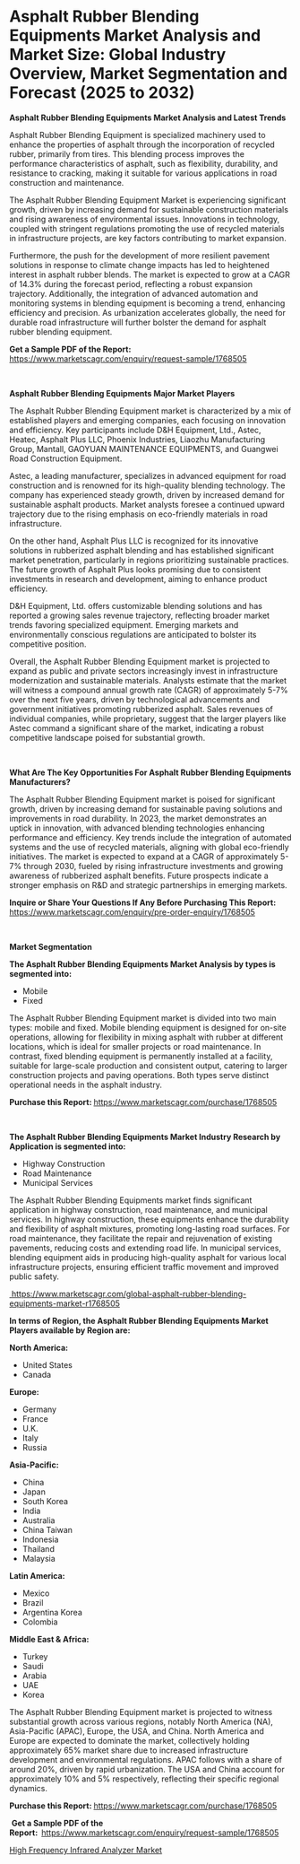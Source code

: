 <p><h1>Asphalt Rubber Blending Equipments Market Analysis and Market Size: Global Industry Overview, Market Segmentation and Forecast (2025 to 2032)</h1></p><p><strong>Asphalt Rubber Blending Equipments Market Analysis and Latest Trends</strong></p>
<p><p>Asphalt Rubber Blending Equipment is specialized machinery used to enhance the properties of asphalt through the incorporation of recycled rubber, primarily from tires. This blending process improves the performance characteristics of asphalt, such as flexibility, durability, and resistance to cracking, making it suitable for various applications in road construction and maintenance.</p><p>The Asphalt Rubber Blending Equipment Market is experiencing significant growth, driven by increasing demand for sustainable construction materials and rising awareness of environmental issues. Innovations in technology, coupled with stringent regulations promoting the use of recycled materials in infrastructure projects, are key factors contributing to market expansion.</p><p>Furthermore, the push for the development of more resilient pavement solutions in response to climate change impacts has led to heightened interest in asphalt rubber blends. The market is expected to grow at a CAGR of 14.3% during the forecast period, reflecting a robust expansion trajectory. Additionally, the integration of advanced automation and monitoring systems in blending equipment is becoming a trend, enhancing efficiency and precision. As urbanization accelerates globally, the need for durable road infrastructure will further bolster the demand for asphalt rubber blending equipment.</p></p>
<p><strong>Get a Sample PDF of the Report:&nbsp;</strong> <a href="https://www.marketscagr.com/enquiry/request-sample/1768505?utm_campaign=2804&utm_medium=2&utm_source=Github&utm_content=ia&utm_term=11042025&utm_id=asphalt-rubber-blending-equipments">https://www.marketscagr.com/enquiry/request-sample/1768505</a></p>
<p>&nbsp;</p>
<p><strong>Asphalt Rubber Blending Equipments Major Market Players</strong></p>
<p><p>The Asphalt Rubber Blending Equipment market is characterized by a mix of established players and emerging companies, each focusing on innovation and efficiency. Key participants include D&H Equipment, Ltd., Astec, Heatec, Asphalt Plus LLC, Phoenix Industries, Liaozhu Manufacturing Group, Mantall, GAOYUAN MAINTENANCE EQUIPMENTS, and Guangwei Road Construction Equipment. </p><p>Astec, a leading manufacturer, specializes in advanced equipment for road construction and is renowned for its high-quality blending technology. The company has experienced steady growth, driven by increased demand for sustainable asphalt products. Market analysts foresee a continued upward trajectory due to the rising emphasis on eco-friendly materials in road infrastructure.</p><p>On the other hand, Asphalt Plus LLC is recognized for its innovative solutions in rubberized asphalt blending and has established significant market penetration, particularly in regions prioritizing sustainable practices. The future growth of Asphalt Plus looks promising due to consistent investments in research and development, aiming to enhance product efficiency.</p><p>D&H Equipment, Ltd. offers customizable blending solutions and has reported a growing sales revenue trajectory, reflecting broader market trends favoring specialized equipment. Emerging markets and environmentally conscious regulations are anticipated to bolster its competitive position.</p><p>Overall, the Asphalt Rubber Blending Equipment market is projected to expand as public and private sectors increasingly invest in infrastructure modernization and sustainable materials. Analysts estimate that the market will witness a compound annual growth rate (CAGR) of approximately 5-7% over the next five years, driven by technological advancements and government initiatives promoting rubberized asphalt. Sales revenues of individual companies, while proprietary, suggest that the larger players like Astec command a significant share of the market, indicating a robust competitive landscape poised for substantial growth.</p></p>
<p>&nbsp;</p>
<p><strong>What Are The Key Opportunities For Asphalt Rubber Blending Equipments Manufacturers?</strong></p>
<p><p>The Asphalt Rubber Blending Equipment market is poised for significant growth, driven by increasing demand for sustainable paving solutions and improvements in road durability. In 2023, the market demonstrates an uptick in innovation, with advanced blending technologies enhancing performance and efficiency. Key trends include the integration of automated systems and the use of recycled materials, aligning with global eco-friendly initiatives. The market is expected to expand at a CAGR of approximately 5-7% through 2030, fueled by rising infrastructure investments and growing awareness of rubberized asphalt benefits. Future prospects indicate a stronger emphasis on R&D and strategic partnerships in emerging markets.</p></p>
<p><strong>Inquire or Share Your Questions If Any Before Purchasing This Report:</strong> <a href="https://www.marketscagr.com/enquiry/pre-order-enquiry/1768505?utm_campaign=2804&utm_medium=2&utm_source=Github&utm_content=ia&utm_term=11042025&utm_id=asphalt-rubber-blending-equipments">https://www.marketscagr.com/enquiry/pre-order-enquiry/1768505</a></p>
<p>&nbsp;</p>
<p><strong>Market Segmentation</strong></p>
<p><strong>The Asphalt Rubber Blending Equipments Market Analysis by types is segmented into:</strong></p>
<p><ul><li>Mobile</li><li>Fixed</li></ul></p>
<p><p>The Asphalt Rubber Blending Equipment market is divided into two main types: mobile and fixed. Mobile blending equipment is designed for on-site operations, allowing for flexibility in mixing asphalt with rubber at different locations, which is ideal for smaller projects or road maintenance. In contrast, fixed blending equipment is permanently installed at a facility, suitable for large-scale production and consistent output, catering to larger construction projects and paving operations. Both types serve distinct operational needs in the asphalt industry.</p></p>
<p><strong>Purchase this Report:&nbsp;</strong><a href="https://www.marketscagr.com/purchase/1768505?utm_campaign=2804&utm_medium=2&utm_source=Github&utm_content=ia&utm_term=11042025&utm_id=asphalt-rubber-blending-equipments">https://www.marketscagr.com/purchase/1768505</a></p>
<p>&nbsp;</p>
<p><strong>The Asphalt Rubber Blending Equipments Market Industry Research by Application is segmented into:</strong></p>
<p><ul><li>Highway Construction</li><li>Road Maintenance</li><li>Municipal Services</li></ul></p>
<p><p>The Asphalt Rubber Blending Equipments market finds significant application in highway construction, road maintenance, and municipal services. In highway construction, these equipments enhance the durability and flexibility of asphalt mixtures, promoting long-lasting road surfaces. For road maintenance, they facilitate the repair and rejuvenation of existing pavements, reducing costs and extending road life. In municipal services, blending equipment aids in producing high-quality asphalt for various local infrastructure projects, ensuring efficient traffic movement and improved public safety.</p></p>
<p><a href="https://www.marketscagr.com/global-asphalt-rubber-blending-equipments-market-r1768505?utm_campaign=2804&utm_medium=2&utm_source=Github&utm_content=ia&utm_term=11042025&utm_id=asphalt-rubber-blending-equipments">&nbsp;https://www.marketscagr.com/global-asphalt-rubber-blending-equipments-market-r1768505</a></p>
<p><strong>In terms of Region, the Asphalt Rubber Blending Equipments Market Players available by Region are:</strong></p>
<p>
    <p> <strong> North America: </strong>
        <ul>
            <li>United States</li>
            <li>Canada</li>
        </ul>
        </p> 
    <p> <strong> Europe: </strong>
        <ul>
            <li>Germany</li>
            <li>France</li>
            <li>U.K.</li>
            <li>Italy</li>
            <li>Russia</li>
        </ul>
        </p> 
    <p> <strong> Asia-Pacific: </strong>
        <ul>
            <li>China</li>
            <li>Japan</li>
            <li>South Korea</li>
            <li>India</li>
            <li>Australia</li>
            <li>China Taiwan</li>
            <li>Indonesia</li>
            <li>Thailand</li>
            <li>Malaysia</li>
        </ul>
        </p> 
    <p> <strong> Latin America: </strong>
        <ul>
            <li>Mexico</li>
            <li>Brazil</li>
            <li>Argentina Korea</li>
            <li>Colombia</li>
        </ul>
        </p> 
    <p> <strong> Middle East & Africa: </strong>
        <ul>
            <li>Turkey</li>
            <li>Saudi</li>
            <li>Arabia</li>
            <li>UAE</li>
            <li>Korea</li>
        </ul>
    </p>
    </p>
<p><p>The Asphalt Rubber Blending Equipment market is projected to witness substantial growth across various regions, notably North America (NA), Asia-Pacific (APAC), Europe, the USA, and China. North America and Europe are expected to dominate the market, collectively holding approximately 65% market share due to increased infrastructure development and environmental regulations. APAC follows with a share of around 20%, driven by rapid urbanization. The USA and China account for approximately 10% and 5% respectively, reflecting their specific regional dynamics.</p></p>
<p><strong>Purchase this Report: </strong><a href="https://www.marketscagr.com/purchase/1768505?utm_campaign=2804&utm_medium=2&utm_source=Github&utm_content=ia&utm_term=11042025&utm_id=asphalt-rubber-blending-equipments">https://www.marketscagr.com/purchase/1768505</a></p>
<p>&nbsp;<strong>Get a Sample PDF of the Report:&nbsp;&nbsp;</strong><a href="https://www.marketscagr.com/enquiry/request-sample/1768505?utm_campaign=2804&utm_medium=2&utm_source=Github&utm_content=ia&utm_term=11042025&utm_id=asphalt-rubber-blending-equipments">https://www.marketscagr.com/enquiry/request-sample/1768505</a></p>
<p><strong></strong></p>
<p><p><a href="https://github.com/lonanweaseh4/Market-Research-Report-List-1/blob/main/high-frequency-infrared-analyzer-market.md?utm_campaign=2804&utm_medium=2&utm_source=Github&utm_content=ia&utm_term=11042025&utm_id=asphalt-rubber-blending-equipments">High Frequency Infrared Analyzer Market</a></p></p>